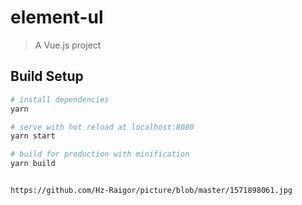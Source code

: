 # element-ul

> A Vue.js project

## Build Setup

``` bash
# install dependencies
yarn

# serve with hot reload at localhost:8080
yarn start

# build for production with minification
yarn build


https://github.com/Hz-Raigor/picture/blob/master/1571898061.jpg
